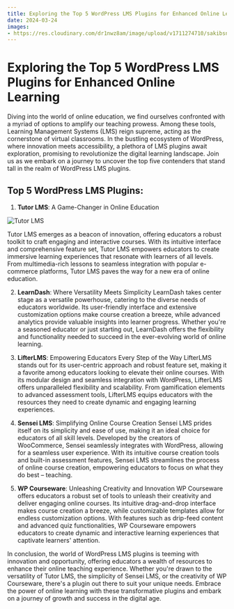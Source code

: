 ```yaml
---
title: Exploring the Top 5 WordPress LMS Plugins for Enhanced Online Learning
date: 2024-03-24
images:
- https://res.cloudinary.com/dr1nwz8am/image/upload/v1711274710/sakibsnaz_utgusz.webp
---
```


# Exploring the Top 5 WordPress LMS Plugins for Enhanced Online Learning

Diving into the world of online education, we find ourselves confronted with a myriad of options to amplify our teaching prowess. Among these tools, Learning Management Systems (LMS) reign supreme, acting as the cornerstone of virtual classrooms. In the bustling ecosystem of WordPress, where innovation meets accessibility, a plethora of LMS plugins await exploration, promising to revolutionize the digital learning landscape. Join us as we embark on a journey to uncover the top five contenders that stand tall in the realm of WordPress LMS plugins.

## Top 5 WordPress LMS Plugins:


1. **Tutor LMS**: A Game-Changer in Online Education

![Tutor LMS](https://your-image-url.com)

Tutor LMS emerges as a beacon of innovation, offering educators a robust toolkit to craft engaging and interactive courses. With its intuitive interface and comprehensive feature set, Tutor LMS empowers educators to create immersive learning experiences that resonate with learners of all levels. From multimedia-rich lessons to seamless integration with popular e-commerce platforms, Tutor LMS paves the way for a new era of online education.

2. **LearnDash**: Where Versatility Meets Simplicity
LearnDash takes center stage as a versatile powerhouse, catering to the diverse needs of educators worldwide. Its user-friendly interface and extensive customization options make course creation a breeze, while advanced analytics provide valuable insights into learner progress. Whether you're a seasoned educator or just starting out, LearnDash offers the flexibility and functionality needed to succeed in the ever-evolving world of online learning.

3. **LifterLMS**: Empowering Educators Every Step of the Way
LifterLMS stands out for its user-centric approach and robust feature set, making it a favorite among educators looking to elevate their online courses. With its modular design and seamless integration with WordPress, LifterLMS offers unparalleled flexibility and scalability. From gamification elements to advanced assessment tools, LifterLMS equips educators with the resources they need to create dynamic and engaging learning experiences.

4. **Sensei LMS**: Simplifying Online Course Creation
Sensei LMS prides itself on its simplicity and ease of use, making it an ideal choice for educators of all skill levels. Developed by the creators of WooCommerce, Sensei seamlessly integrates with WordPress, allowing for a seamless user experience. With its intuitive course creation tools and built-in assessment features, Sensei LMS streamlines the process of online course creation, empowering educators to focus on what they do best – teaching.

5. **WP Courseware**: Unleashing Creativity and Innovation
WP Courseware offers educators a robust set of tools to unleash their creativity and deliver engaging online courses. Its intuitive drag-and-drop interface makes course creation a breeze, while customizable templates allow for endless customization options. With features such as drip-feed content and advanced quiz functionalities, WP Courseware empowers educators to create dynamic and interactive learning experiences that captivate learners' attention.

In conclusion, the world of WordPress LMS plugins is teeming with innovation and opportunity, offering educators a wealth of resources to enhance their online teaching experience. Whether you're drawn to the versatility of Tutor LMS, the simplicity of Sensei LMS, or the creativity of WP Courseware, there's a plugin out there to suit your unique needs. Embrace the power of online learning with these transformative plugins and embark on a journey of growth and success in the digital age.
